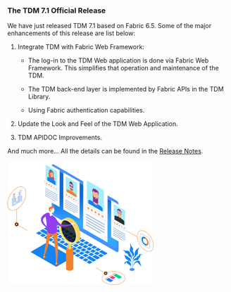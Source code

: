 ### The TDM 7.1 Official Release

We have just released TDM 7.1 based on Fabric 6.5. Some of the major enhancements of this release are list below:

1. Integrate  TDM with Fabric Web Framework:

   * The log-in to the TDM Web application is done via Fabric Web Framework. This simplifies that operation and maintenance of the TDM. 

   * The TDM back-end layer is implemented by Fabric APIs in the TDM Library.

   * Using Fabric authentication capabilities.

2. Update the Look and Feel of the TDM Web Application.

3. TDM APIDOC Improvements.

   

And much more... All the details can be found in the [Release Notes](https://github.com/k2view-academy/K2View-Academy/blob/Academy_6.5/Release_Notes_And_Upgrade/TDM-V7/TDM_Release_Notes_V7.1.pdf).

<img src="images/img5.png" alt="image" style="zoom: 67%;" />
